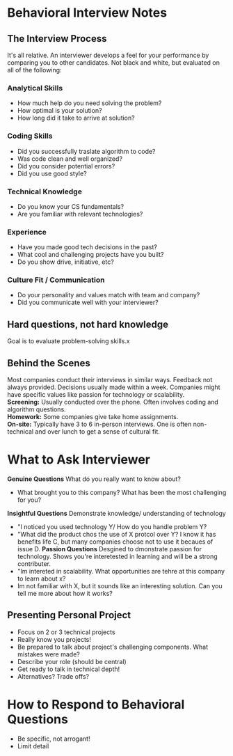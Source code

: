 # Behavioral Interview Notes 

## The Interview Process 
It's all relative. An interviewer develops a feel for your performance by comparing you to other candidates. Not black and white, but evaluated on all of the following: 
### Analytical Skills
- How much help do you need solving the problem?
- How optimal is your solution?
- How long did it take to arrive at solution?
### Coding Skills
- Did you successfully traslate algorithm to code?
- Was code clean and well organized?
- Did you consider potential errors?
- Did you use good style?
### Technical Knowledge 
- Do you know your CS fundamentals?
- Are you familiar with relevant technologies?
### Experience 
- Have you made good tech decisions in the past?
- What cool and challenging projects have you built?
- Do you show drive, initiative, etc?
### Culture Fit / Communication
- Do your personality and values match with team and company?
- Did you communicate well with your interviewer?

## Hard questions, not hard knowledge
Goal is to evaluate problem-solving skills.x

## Behind the Scenes 
Most companies conduct their interviews in similar ways. Feedback not always provided. Decisions usually made within a week. Companies might have specific values like passion for technology or scalability. </br>
**Screening:** Usually conducted over the phone. Often involves coding and algorithm questions. </br>
**Homework:** Some companies give take home assignments. </br>
**On-site:** Typically have 3 to 6 in-person interviews. One is often non-technical and over lunch to get a sense of cultural fit. 

# What to Ask Interviewer
**Genuine Questions** What do you really want to know about?
- What brought you to this company? What has been the most challenging for you?

**Insightful Questions** Demonstrate knowledge/ understanding of technology 
- "I noticed you used technology Y/ How do you handle problem Y?
- "What did the product chos the use of X protcol over Y? I know it has benefits life C, but many companies choose not to use it becaues of issue D. 
**Passion Questions**
Desgined to dmonstrate passion for technology. Shows you're interetested in learning and will be a strong contributer. 
- "Im intereted in scalability. What opportunities are tehre at this company to learn about x?
- Im not familiar with X, but it sounds like an interesting solution. Can you tell me more about how it works?


## Presenting Personal Project 
- Focus on 2 or 3 technical projects 
- Really know you projects! 
- Be prepared to talk about project's challenging components. What mistakes were made?
- Describe your role (should be central)
- Get ready to talk in technical depth! 
- Alternatives? Trade offs?

# How to Respond to Behavioral Questions 
- Be specific, not arrogant! 
- Limit detail